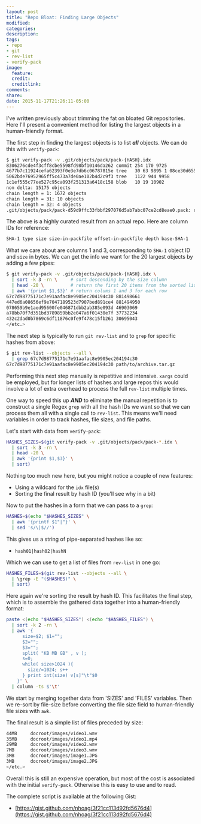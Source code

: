 ```yaml
---
layout: post
title: "Repo Bloat: Finding Large Objects"
modified:
categories:
description:
tags:
- repo
- git
- rev-list
- verify-pack
image:
  feature:
  credit:
  creditlink:
comments:
share:
date: 2015-11-17T21:26:11-05:00
---
```

I've written previously about trimming the fat on bloated Git repositories. Here I'll present a convenient method for listing the largest objects in a human-friendly format.

The first step in finding the largest objects is to list ***all*** objects. We can do this with `verify-pack`:

```bash
$ git verify-pack -v .git/objects/pack/pack-{HASH}.idx
8306276cde4f3cff8cbe5598fd98bf10146da262 commit 254 170 9725
4677b7c11924cefa62393f0e3e7db6c06787815e tree   30 63 9895 1 08ce30d6550bed7725c399026d91fce24c86a79f
5062bde76952965ff5c473a7de0ae102b4d2c9f3 tree   1122 944 9958
1c1ef555c77ee527c95ca093f251313a6418c158 blob   10 19 10902
non delta: 15175 objects
chain length = 1: 1672 objects
chain length = 31: 10 objects
chain length = 32: 4 objects
.git/objects/pack/pack-d59d9ffc33fbbf297076d5ab7abc07ce2cd8eae0.pack: ok
```

The above is a highly curated result from an actual repo. Here are column IDs for reference:

```bash
SHA-1 type size size-in-packfile offset-in-packfile depth base-SHA-1
```

What we care about are columns 1 and 3, corresponding to `SHA-1` object ID and `size` in bytes. We can get the info we want for the 20 largest objects by adding a few pipes:

```bash
$ git verify-pack -v .git/objects/pack/pack-{HASH}.idx \
  | sort -k 3 -rn \     # sort descending by the size column
  | head -20 \          # return the first 20 items from the sorted list
  | awk '{print $1,$3}' # return colums 1 and 3 for each row
67c7d98775171c7e91aafac8e9905ec204194c30 881498661
447ed6a08656ef9e7047189523d7907bed891ce4 881494950
078659b9e1aed95600fe046871dbb2ab385e093d 46903069
a78bb70f7d351bd3789859bb2e047a6f01430e7f 37732234
432c2dad0b7869c6df11876c0fe9f478c15fb261 30695043
</etc.>
```

The next step is typically to run `git rev-list` and to `grep` for specific hashes from above:

```bash
$ git rev-list --objects --all \
  | grep 67c7d98775171c7e91aafac8e9905ec204194c30
67c7d98775171c7e91aafac8e9905ec204194c30 path/to/archive.tar.gz
```

Performing this next step manually is repetitive and intensive. `xargs` could be employed, but for longer lists of hashes and large repos this would involve a lot of extra overhead to process the full `rev-list` multiple times.

One way to speed this up ***AND*** to eliminate the manual repetition is to construct a single Regex `grep` with all the hash IDs we want so that we can process them all with a single call to `rev-list`. This means we'll need variables in order to track hashes, file sizes, and file paths.

Let's start with data from `verify-pack`:

```bash
HASHES_SIZES=$(git verify-pack -v .git/objects/pack/pack-*.idx \
  | sort -k 3 -rn \
  | head -20 \
  | awk '{print $1,$3}' \
  | sort)
```

Nothing too much new here, but you might notice a couple of new features:

- Using a wildcard for the `idx` file(s)
- Sorting the final result by hash ID (you'll see why in a bit)

Now to put the hashes in a form that we can pass to a `grep`:

```bash
HASHES=$(echo "$HASHES_SIZES" \
  | awk '{printf $1"|"}' \
  | sed 's/\|$//')
```

This gives us a string of pipe-separated hashes like so:

- `hash01|hash02|hashN`

Which we can use to get a list of files from `rev-list` in one go:

```bash
HASHES_FILES=$(git rev-list --objects --all \
  | \grep -E "($HASHES)" \
  | sort)
```

Here again we're sorting the result by hash ID. This facilitates the final step, which is to assemble the gathered data together into a human-friendly format:

```bash
paste <(echo "$HASHES_SIZES") <(echo "$HASHES_FILES") \
  | sort -k 2 -rn \
  | awk '{
      size=$2; $1="";
      $2="";
      $3="";
      split( "KB MB GB" , v );
      s=0;
      while( size>1024 ){
        size/=1024; s++
      } print int(size) v[s]"\t"$0
    }' \
  | column -ts $'\t'
```

We start by merging together data from 'SIZES' and 'FILES' variables. Then we re-sort by file-size before converting the file size field to human-friendly file sizes with `awk`.

The final result is a simple list of files preceded by size:

```bash
44MB     docroot/images/video1.wmv
35MB     docroot/images/video1.mp4
29MB     docroot/images/video2.wmv
7MB      docroot/images/video3.wmv
3MB      docroot/images/image1.JPG
3MB      docroot/images/image2.JPG
</etc.>
```

Overall this is still an expensive operation, but most of the cost is associated with the initial `verify-pack`. Otherwise this is easy to use and to read.

The complete script is available at the following Gist:

- [https://gist.github.com/nhoag/3f21cc113d92fd5676d4](https://gist.github.com/nhoag/3f21cc113d92fd5676d4)
